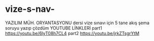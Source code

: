 # vize-s-nav-
YAZILIM MÜH. ORYANTASYONU dersi vize sınavı için 5 tane akış şema soruyu yazıp çözdüm
YOUTUBE LİNKLERİ
 part1 https://youtu.be/6lyT08h7CL4
 part2 https://youtu.be/jrkZTsgrYtM
